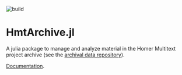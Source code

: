 
![build](https://github.com/homermultitext/HmtArchive.jl/actions/workflows/Documentation.yml/badge.svg)


# HmtArchive.jl


A julia package to manage and analyze material in the Homer Multitext project archive (see the [archival data repository](https://github.com/homermultitext/hmt-archive)).


[Documentation](https://homermultitext.github.io/HmtArchive.jl/stable/).